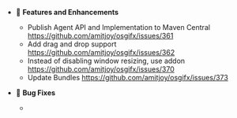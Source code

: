 - 🚀 **Features and Enhancements**

	- Publish Agent API and Implementation to Maven Central https://github.com/amitjoy/osgifx/issues/361
	- Add drag and drop support https://github.com/amitjoy/osgifx/issues/362
	- Instead of disabling window resizing, use addon https://github.com/amitjoy/osgifx/issues/370
	- Update Bundles https://github.com/amitjoy/osgifx/issues/373

- 🐞 **Bug Fixes**

	- 